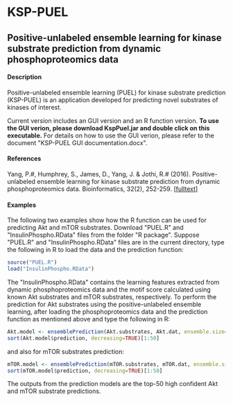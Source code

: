 # KSP-PUEL
## Positive-unlabeled ensemble learning for kinase substrate prediction from dynamic phosphoproteomics data

#### Description
Positive-unlabeled ensemble learning (PUEL) for kinase substrate prediction (KSP-PUEL) is an application developed for predicting novel substrates of kinases of interest.

Current version includes an GUI version and an R function version. **To use the GUI verion, please download KspPuel.jar and double click on this executable.** For details on how to use the GUI verion, please refer to the document "KSP-PUEL GUI documentation.docx". 

#### References

Yang, P.#, Humphrey, S., James, D., Yang, J. & Jothi, R.# (2016). Positive-unlabeled ensemble learning for kinase substrate prediction from dynamic phosphoproteomics data. Bioinformatics, 32(2), 252-259. [[fulltext](http://bioinformatics.oxfordjournals.org/content/32/2/252.abstract)]

#### Examples

The following two examples show how the R function can be used for predicting Akt and mTOR substrates. Download "PUEL.R" and "InsulinPhospho.RData" files from the folder "R package". Suppose "PUEL.R" and "InsulinPhospho.RData" files are in the current directory, type the following in R to load the data and the prediction function:

```r
source("PUEL.R")
load("InsulinPhospho.RData")
```

The "InsulinPhospho.RData" contains the learning features extracted from dynamic phosphoproteomics data and the motif score calculated using known Akt substrates and mTOR substrates, respectively. To perform the prediction for Akt substrates using the positive-unlabeled ensemble learning, after loading the phosphoproteomics data and the prediction function as mentioned above and type the following in R:

```r
Akt.model <- ensemblePrediction(Akt.substrates, Akt.dat, ensemble.size=50, size.negative=length(Akt.substrates), kernelType="radial")
sort(Akt.model$prediction, decreasing=TRUE)[1:50]
```

and also for mTOR substrates prediction:

```r
mTOR.model <- ensemblePrediction(mTOR.substrates, mTOR.dat, ensemble.size=50, size.negative=length(mTOR.substrates), kernelType="radial")
sort(mTOR.model$prediction, decreasing=TRUE)[1:50]
```

The outputs from the prediction models are the top-50 high confident Akt and mTOR substrate predictions.

